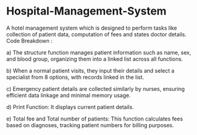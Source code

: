 # Hospital-Management-System
A hotel management system which is designed to perform tasks like collection of patient data, computation of fees and states doctor details. 
Code Breakdown :

a) The structure function manages patient information such as name, sex, and blood group, organizing them into a linked list across all functions.

b) When a normal patient visits, they input their details and select a specialist from 8 options, with records linked in the list.

c) Emergency patient details are collected similarly by nurses, ensuring efficient data linkage and minimal memory usage.

d) Print Function: It displays current patient details.

e) Total fee and Total number of patients: This function calculates fees based on diagnoses, tracking patient numbers for billing purposes.

